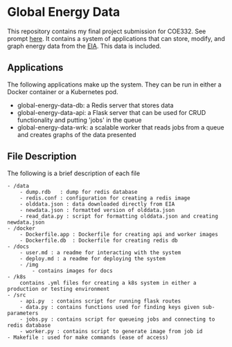 # Global Energy Data

This repository contains my final project submission for COE332. See prompt [here](https://coe-332-sp21.readthedocs.io/en/main/homework/final_project.html).
It contains a system of applications that can store, modify, and graph energy data from the [EIA](https://www.eia.gov/international/data/world).
This data is included.

## Applications
The following applications make up the system. They can be run in either a Docker container or a Kubernetes pod.

- global-energy-data-db: a Redis server that stores data
- global-energy-data-api: a Flask server that can be used for CRUD functionality and putting 'jobs' in the queue
- global-energy-data-wrk: a scalable worker that reads jobs from a queue and creates graphs of the data presented

## File Description

The following is a brief description of each file

```
- /data
    - dump.rdb   : dump for redis database
    - redis.conf : configuration for creating a redis image
    - olddata.json : data downloaded directly from EIA
    - newdata.json : formatted version of olddata.json
    - read_data.py : script for formatting olddata.json and creating newdata.json
- /docker
    - Dockerfile.app : Dockerfile for creating api and worker images
    - Dockerfile.db  : Dockerfile for creating redis db
- /docs
    - user.md : a readme for interacting with the system
    - deploy.md : a readme for deploying the system
    - /img
        - contains images for docs
- /k8s
    contains .yml files for creating a k8s system in either a production or testing environment
- /src
    - api.py  : contains script for running flask routes
    - data.py : contains functions used for finding keys given sub-parameters
    - jobs.py : contains script for queueing jobs and connecting to redis database
    - worker.py : contains script to generate image from job id
- Makefile : used for make commands (ease of access)
```